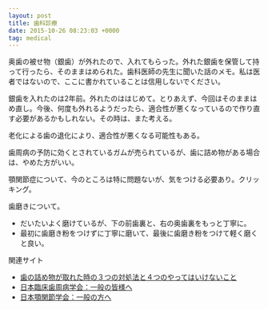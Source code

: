 ```yaml
---
layout: post
title: 歯科診療
date: 2015-10-26 08:23:03 +0000
tag: medical
---
```

奥歯の被せ物（銀歯）が外れたので、入れてもらった。外れた銀歯を保管して持って行ったら、そのままはめられた。歯科医師の先生に聞いた話のメモ。私は医者ではないので、ここに書かれていることは信用しないでください。

銀歯を入れたのは2年前。外れたのははじめて。とりあえず、今回はそのままはめ直し。今後、何度も外れるようだったら、適合性が悪くなっているので作り直す必要があるかもしれない。その時は、また考える。

老化による歯の退化により、適合性が悪くなる可能性もある。

歯周病の予防に効くとされているガムが売られているが、歯に詰め物がある場合は、やめた方がいい。

顎関節症について、今のところは特に問題ないが、気をつける必要あり。クリッキング。

歯磨きについて。

- だいたいよく磨けているが、下の前歯裏と、右の奥歯裏をもっと丁寧に。
- 最初に歯磨き粉をつけずに丁寧に磨いて、最後に歯磨き粉をつけて軽く磨くと良い。

関連サイト

- [歯の詰め物が取れた時の３つの対処法と４つのやってはいけないこと](http://cureplus.jp/filling-came-out-291)
- [日本臨床歯周病学会：一般の皆様へ](http://www.jacp.net/jacp_web/general/index.html)
- [日本顎関節学会：一般の方へ](http://kokuhoken.net/jstmj/general/)
